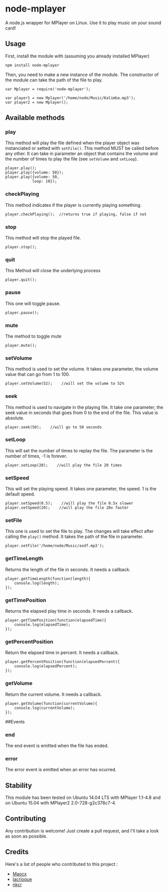 node-mplayer
============

A node.js wrapper for MPlayer on Linux. Use it to play music on your sound card!

## Usage

First, install the module with (assuming you already installed MPlayer)

    npm install node-mplayer

Then, you need to make a new instance of the module. The constructor of the module can take the path of the file to play. 

    var Mplayer = require('node-mplayer'); 
    
    var player1 = new Mplayer('/home/node/Music/Kalimba.mp3');
    var player2 = new Mplayer();
    
## Available methods

###  play

This method will play the file defined when the player object was instanciated or setted with `setFile()`. This method MUST be called before any other. 
It can take in parameter an object that contains the volume and the number of times to play the file (see `setVolume` and `setLoop`).

    player.play();
    player.play({volume: 50});
    player.play({volume: 50,
                loop: 10});

### checkPlaying

This method indicates if the player is currently playing something.

    player.checkPlaying();  //returns true if playing, false if not

### stop

This method will stop the played file. 

    player.stop();


### quit

This Method will close the underlying process

    player.quit();
    
### pause

This one will toggle pause.

    player.pause();
    
### mute

The method to toggle mute

    player.mute();
    
### setVolume

This method is used to set the volume. It takes one parameter, the volume value that can go from 1 to 100.

    player.setVolume(52);    //will set the volume to 52%

### seek

This method is used to navigate in the playing file. It take one parameter, the seek value in seconds that goes from 0 to the end of the file. This value is absolute.

    player.seek(50);    //will go to 50 seconds

### setLoop

This will set the number of times to replay the file. The parameter is the number of times, -1 is forever.

    player.setLoop(20);    //will play the file 20 times
    
### setSpeed

This will set the playing speed. It takes one parameter, the speed. 1 is the default speed.

    player.setSpeed(0.5);    //will play the file 0.5x slower
    player.setSpeed(20);    //will play the file 20x faster
    
### setFile

This one is used to set the file to play. The changes will take effect after calling the `play()` method. It takes the path of the file in parameter.

    player.setFile('/home/node/Music/asdf.mp3');

### getTimeLength

Returns the length of the file in seconds. It needs a callback.

    player.getTimeLength(function(length){
        console.log(length);
    });

### getTimePosition

Returns the elapsed play time in seconds. It needs a callback.

    player.getTimePosition(function(elapsedTime){
        console.log(elapsedTime);
    });

### getPercentPosition

Return the elapsed time in percent. It needs a callback.

    player.getPercentPosition(function(elapsedPercent){
        console.log(elapsedPercent);
    });


### getVolume

Return the current volume. It needs a callback.

    player.getVolume(function(currentVolume){
        console.log(currentVolume);
    });

##Events

### end

The end event is emitted when the file has ended.

### error

The error event is emitted when an error has ocurred.

## Stability

This module has been tested on Ubuntu 14.04 LTS with MPlayer 1.1-4.8 and on Ubuntu 15.04 with MPlayer2 2.0-728-g2c378c7-4.

## Contributing

Any contribution is welcome! Just create a pull request, and I'll take a look as soon as possible.

## Credits

Here's a list of people who contributed to this project :

* [Maocx](https://github.com/Maocx)
* [lacrioque](https://github.com/lacrioque)
* [nkcr](https://github.com/nkcr)
